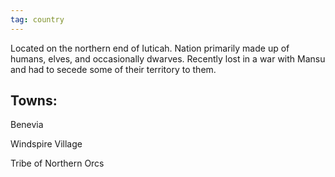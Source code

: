 ```yaml
---
tag: country
---
```

Located on the northern end of Iuticah. Nation primarily made up of humans, elves, and occasionally dwarves. Recently lost in a war with Mansu and had to secede some of their territory to them.

## Towns:
Benevia

Windspire Village

Tribe of Northern Orcs
